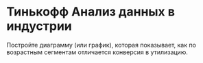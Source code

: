 # Тинькофф Анализ данных в индустрии
Постройте диаграмму (или график), которая показывает, как по возрастным сегментам отличается конверсия в утилизацию.
